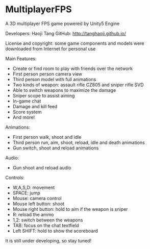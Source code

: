 # MultiplayerFPS
A 3D multiplayer FPS game powered by Unity5 Engine

Developers: Haoji Tang
GitHub: http://tanghaoji.github.io/

License and copyright: some game components and models were downloaded from Internet for personal use

Main Features:
- Create or find room to play with friends over the network
- First person person camera view
- Third person model with full animations
- Two kinds of weapon: assault rifle CZ805 and sniper rifle SVD
- Able to switch weapons to maximize the damage
- Sniper scope to assist aiming
- In-game chat
- Damage and kill feed
- Score system
- And more!

Animations:
- First person walk, shoot and idle
- Third person run, aim, shoot, reload, idle and death animations
- Gun switch, shoot and reload animations

Audio:
- Gun shoot and reload audio

Controls:
- W,A,S,D: movement
- SPACE: jump
- Mouse: camera control
- Mouse left button: shoot
- Mouse right button: hold to aim if the weapon is sniper
- R: reload the ammo
- 1,2: switch between the weapons
- TAB: focus on the chat textfield
- Left SHIFT: hold to show the scoreboard

It is still under developing, so stay tuned!
